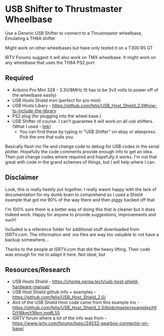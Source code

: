 # USB Shifter to Thrustmaster Wheelbase
Use a Generic USB Shifter to connect to a Thrustmaster wheelbase, Emulating a TH8A shifter

Might work on other wheelbases but have only tested it on a T300 RS GT

IRTV Forums suggest it will also work on TMX wheelbase. It might work on any wheelbase that uses the TH8A PS2 port


## Required
* Arduino Pro Mini 328 - 3.3V/8MHz (It has to be 3v3 volts to power off of the wheelbase easily)
* USB Hosts Shield mini (perfect for pro mini)
* USB Hosts Libary - https://github.com/felis/USB_Host_Shield_2.0#how-to-include-the-library
* PS2 plug (for plugging into the wheel base.)
* USB Shifter of course. I can't guarantee it will work on all usb shifters. (What I used - [link](Images/USB%20Shifter.jpg "USB Shifter"))
  * You can find these by typing in "USB Shifter" on ebay or aliexpress. Pick the one that suits you.


Basically flash ino file and change code to debug for USB codes in the serial plotter. Hopefully the code comments provide enough info to get an idea. Then just change codes where required and hopefully it works. I'm not that great with code in the grand schemes of things, but I will help where I can.


## Disclaimer
Look, this is really hastily put together. I really wasnt happy with the lack of documentation for my dumb brain to comprehend so I used a Shield example that got me 90% of the way there and then piggy backed off that.

I'm 100% sure there is a better way of doing this that is cleaner but it does indeed work. Happy for anyone to provide suggestions, improvements and such!

Included is a reference folder for additional stuff downloaded from ISRTV.com. The information and .ino files are way too valuable to not have a backup somewhere...


Thanks to the people at ISRTV.com that did the heavy lifting. Their code was enough for me to adapt it here. Not ideal, but 



## Resources/Research
* USB Hosts Shield - https://chome.nerpa.tech/usb-host-shield-hardware-manual/
* USB Host Shield github info + examples - https://github.com/felis/USB_Host_Shield_2.0/
* Alot of the USB Shield Host code came from this example ino - https://github.com/felis/USB_Host_Shield_2.0/blob/master/examples/HID/t16km/t16km.ino#L55
* ISRTV forum where a lot of the info was from - https://www.isrtv.com/forums/topic/24532-gearbox-connector-on-base/
